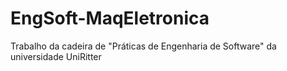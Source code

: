 # EngSoft-MaqEletronica
Trabalho da cadeira de "Práticas de Engenharia de Software" da universidade UniRitter
